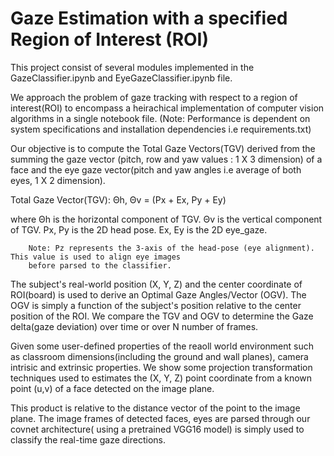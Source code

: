 # Gaze Estimation with a specified Region of Interest (ROI)

This project consist of several modules implemented in the GazeClassifier.ipynb and EyeGazeClassifier.ipynb file.

We approach the problem of gaze tracking with respect to a region of interest(ROI) to encompass a heirachical implementation of computer vision algorithms in a single notebook file. (Note: Performance is dependent on system specifications and installation dependencies i.e requirements.txt)

Our objective is to compute the Total Gaze Vectors(TGV) derived from the summing the gaze vector (pitch, row and yaw values : 1 X 3 dimension) of a face and the eye gaze vector(pitch and yaw angles i.e average of both eyes, 1 X 2 dimension).

  Total Gaze Vector(TGV): Θh, Θv = (Px + Ex, Py + Ey)
  
  where Θh is the horizontal component of TGV.
        Θv is the vertical component of TGV.
        Px, Py is the 2D head pose.
        Ex, Ey is the 2D eye_gaze.
        
        Note: Pz represents the 3-axis of the head-pose (eye alignment). This value is used to align eye images
        before parsed to the classifier.

The subject's real-world position (X, Y, Z) and the center coordinate of ROI(board) is used to derive an Optimal Gaze Angles/Vector (OGV). The OGV is simply a function of the subject's position relative to the center position of the ROI. We compare the TGV and OGV to determine the Gaze delta(gaze deviation) over time or over N number of frames.

Given some user-defined properties of the reaoll world environment such as classroom dimensions(including the ground and wall planes), camera intrisic and extrinsic properties. We show some projection transformation techniques used to estimates the (X, Y, Z) point coordinate from a known point (u,v) of a face detected on the image plane.

This product is relative to the distance vector of the point to the image plane. The image frames of detected faces, eyes are parsed through our covnet architecture( using a pretrained VGG16 model) is simply used to classify the real-time gaze directions.


